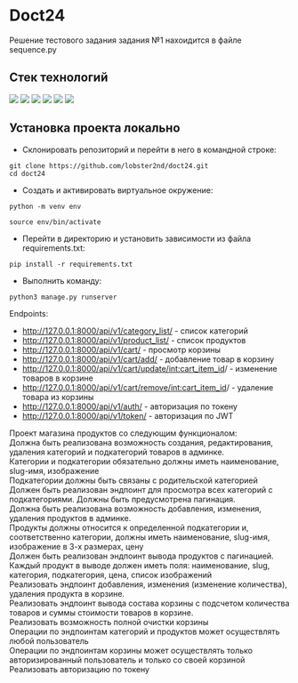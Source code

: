 # Doct24

Решение тестового задания задания №1 нахоидится в файле sequence.py 

## Стек технологий  

<img src="https://img.shields.io/badge/Python - black?style=for-the-badge&logo=Python&logoColor=blue"/> <img src="https://img.shields.io/badge/Django - black?style=for-the-badge&logo=Django&logoColor=white"/> <img src="https://img.shields.io/badge/Django REST Framework - black?style=for-the-badge"/> <img src="https://img.shields.io/badge/sqlite - black?style=for-the-badge&logo=sqlite&logoColor=blue"/> <img src="https://img.shields.io/badge/Djoser - black?style=for-the-badge"/> <img src="https://img.shields.io/badge/Pillow - black?style=for-the-badge"/>


## Установка проекта локально  
+ Склонировать репозиторий и перейти в него в командной строке:  
```
git clone https://github.com/lobster2nd/doct24.git  
cd doct24
```  
+ Cоздать и активировать виртуальное окружение:   
```
python -m venv env
```  
```
source env/bin/activate
```  
+ Перейти в директорию и установить зависимости из файла requirements.txt:  
```
pip install -r requirements.txt
```  
+ Выполнить команду:  
```
python3 manage.py runserver
```  

Endpoints:
 + http://127.0.0.1:8000/api/v1/category_list/ - список категорий  
 + http://127.0.0.1:8000/api/v1/product_list/ - список продуктов  
 + http://127.0.0.1:8000/api/v1/cart/ - просмотр корзины  
 + http://127.0.0.1:8000/api/v1/cart/add/ - добавление товар в корзину 
 + http://127.0.0.1:8000/api/v1/cart/update/<int:cart_item_id>/ - изменение товаров в корзине  
 + http://127.0.0.1:8000/api/v1/cart/remove/<int:cart_item_id>/ - удаление товара из корзины  
 + http://127.0.0.1:8000/api/v1/auth/ - авторизация по токену  
 + http://127.0.0.1:8000/api/v1/token/ - авторизация по JWT  


Проект магазина продуктов со следующим функционалом:  
Должна быть реализована возможность создания, редактирования, удаления категорий и подкатегорий товаров в админке.  
Категории и подкатегории обязательно должны иметь наименование, slug-имя, изображение  
Подкатегории должны быть связаны с родительской категорией  
Должен быть реализован эндпоинт для просмотра всех категорий с подкатегориями. Должны быть предусмотрена пагинация.  
Должна быть реализована возможность добавления, изменения, удаления продуктов в админке.  
Продукты должны относится к определенной подкатегории и, соответственно категории, должны иметь наименование, slug-имя, изображение в 3-х размерах, цену  
Должен быть реализован эндпоинт вывода продуктов с пагинацией. Каждый продукт в выводе должен иметь поля: наименование, slug, категория, подкатегория, цена, список изображений  
Реализовать эндпоинт добавления, изменения (изменение количества), удаления продукта в корзине.  
Реализовать эндпоинт вывода  состава корзины с подсчетом количества товаров и суммы стоимости товаров в корзине.  
Реализовать возможность полной очистки корзины  
Операции по эндпоинтам категорий и продуктов может осуществлять любой пользователь  
Операции по эндпоинтам корзины может осуществлять только авторизированный пользователь и только со своей корзиной  
Реализовать авторизацию по токену  
